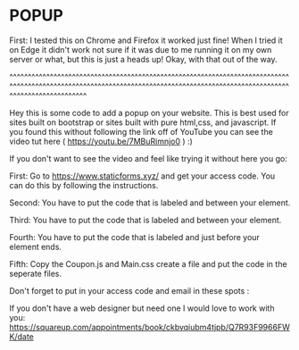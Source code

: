 # POPUP

First: I tested this on Chrome and Firefox it worked just fine! When I tried it on Edge it didn't work not sure if it was due to me running it on my own server or what, but this is just a heads up! Okay, with that out of the way. 

^^^^^^^^^^^^^^^^^^^^^^^^^^^^^^^^^^^^^^^^^^^^^^^^^^^^^^^^^^^^^^^^^^^^^^^^^^^^^^^^^^^^^^^^^^^^^^^^^^^^^^^^^^^^^^^^^^^^^^^^^^^^^^^^^^^^^^^^^^^^^^^^^^^^^^^^^^^^^^^^^^^^^^^^^^^^^

Hey this is some code to add a popup on your website. This is best used for sites built on bootstrap or sites built with pure html,css, and javascript. If you found this without following the link off of YouTube you can see the video tut here ( https://youtu.be/7MBuRimnjo0 ) :) 

If you don't want to see the video and feel like trying it without here you go: 

First: Go to https://www.staticforms.xyz/ and get your access code. You can do this by following the instructions. 

Second: You have to put the code that is labeled <!--First Part--> and <!--First Part End--> between your <head> element. 
  
Third: You have to put the code that is labeled <!--Second Part--> and <!--Second Part End--> between your <body> element.
  
Fourth: You have to put the code that is labeled <!--Third part--> and <!--Third Part End--> just before your <body> element ends.
  
Fifth: Copy the Coupon.js and Main.css create a file and put the code in the seperate files. 

Don't forget to put in your access code and email in these spots : 
<!--put your access code here--><input type="hidden" name="accessKey" value="your access code here">
<!--put your email here--><input type="hidden" name="redirectTo" value="Your email goes here"> 

If you don't have a web designer but need one I would love to work with you: https://squareup.com/appointments/book/ckbvqiubm4tjpb/Q7R93F9966FWK/date

